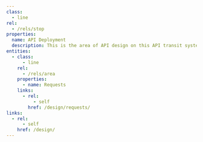 ```yaml
---
class:
  - line
rel:
  - /rels/stop  
properties:
  name: API Deployment
  description: This is the area of API design on this API transit system. Where you can learn all about, and be able to apply common web API design concepts.
entities:
  - class:
      - line
    rel:
      - /rels/area
    properties:
      - name: Requests
    links:
      - rel:
          - self
        href: /design/requests/               
links:
  - rel:
      - self
    href: /design/   
---
```

